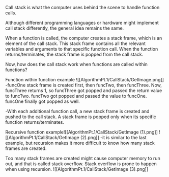 Call stack is what the computer uses behind the scene to handle function calls. 

Although different programming languages or hardware might implement call stack differently, the general idea remains the same. 

When a function is called, the computer creates a stack frame, which is an element of the call stack. This stack frame contains all the relevant variables and arguments to that specific function call. When the function returns/terminates, the stack frame is popped from the call stack. 

Now, how does the call stack work when functions are called within functions? 

Function within function example
![[AlgorithmPt.1/CallStack/GetImage.png]]
-funcOne stack frame is created first, then funcTwo, then funcThree. Now, funcThree returns 1, so funcThree got popped and passed the return value to funcTwo. funcTwo got popped and passed the value to funcOne. funcOne finally got popped as well. 

-With each additional function call, a new stack frame is created and pushed to the call stack. A stack frame is popped only when its specific function returns/terminates.


Recursive function example![[AlgorithmPt.1/CallStack/GetImage (1).png]]
![[AlgorithmPt.1/CallStack/GetImage (2).png]]
-it is similar to the last example, but recursion makes it more difficult to know how many stack frames are created. 

Too many stack frames are created might cause computer memory to run out, and that is called stack overflow. Stack overflow is prone to happen when using recursion.
![[AlgorithmPt.1/CallStack/GetImage (3).png]]
